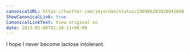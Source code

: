 ```yaml
---
canonicalURL: https://twitter.com/jmjordan/status/298966283028942848
ShowCanonicalLink: true
CanonicalLinkText: View original on
date: 2013-02-06T01:28:11+00:00
---
```

I hope I never become lactose intolerant.